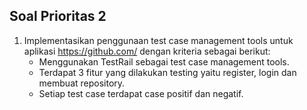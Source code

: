 ## Soal Prioritas 2

1. Implementasikan penggunaan test case management tools untuk aplikasi https://github.com/ dengan kriteria sebagai berikut:
    - Menggunakan TestRail sebagai test case management tools.
    - Terdapat 3 fitur yang dilakukan testing yaitu register, login dan membuat repository.
    - Setiap test case terdapat case positif dan negatif.